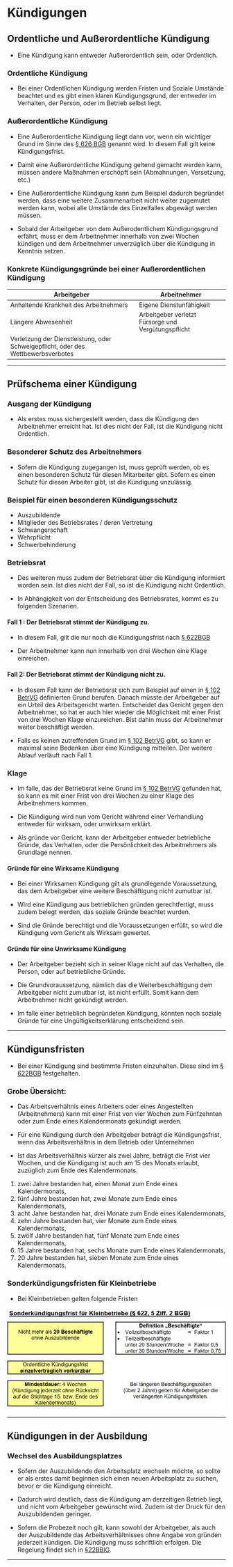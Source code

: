 # Kündigungen

## Ordentliche und Außerordentliche Kündigung

+ Eine Kündigung kann entweder Außerordentlich sein, oder Ordentlich.

### Ordentliche Kündigung

+ Bei einer Ordentlichen Kündigung werden Fristen und Soziale Umstände beachtet und es gibt einen klaren Kündigungsgrund, der entweder im Verhalten, der Person, oder im Betrieb selbst liegt.
  
### Außerordentliche Kündigung

+ Eine Außerordentliche Kündigung liegt dann vor, wenn ein wichtiger Grund im Sinne des [§ 626 BGB](https://www.gesetze-im-internet.de/bgb/__626.html) genannt wird. In diesem Fall gilt keine Kündigungsfrist.

+ Damit eine Außerordentliche Kündigung geltend gemacht werden kann, müssen andere Maßnahmen erschöpft sein (Abmahnungen, Versetzung, etc.)

+ Eine Außerordentliche Kündigung kann zum Beispiel dadurch begründet werden, dass eine weitere Zusammenarbeit nicht weiter zugemutet werden kann, wobei alle Umstände des Einzelfalles abgewägt werden müssen.

+ Sobald der Arbeitgeber von dem Außerodentlichem Kündigungsgrund erfährt, muss er dem Arbeitnehmer innerhalb von zwei Wochen kündigen und dem Arbeitnehmer unverzüglich über die Kündigung in Kenntnis setzen.
  
### Konkrete Kündigungsgründe bei einer Außerordentlichen Kündigung

|Arbeitgeber|Arbeitnehmer|
|-|-|
|Anhaltende Krankheit des Arbeitnehmers|Eigene Dienstunfähigkeit|
|Längere Abwesenheit|Arbeitgeber verletzt Fürsorge und Vergütungspflicht|
|Verletzung der Dienstleistung, oder Schweigepflicht, oder des Wettbewerbsverbotes||
  

---

## Prüfschema einer Kündigung

### Ausgang der Kündigung

+ Als erstes muss sichergestellt werden, dass die Kündigung den Arbeitnehmer
erreicht hat. Ist dies nicht der Fall, ist die Kündigung nicht Ordentlich.

### Besonderer Schutz des Arbeitnehmers

+ Sofern die Kündigung zugegangen ist, muss geprüft werden, ob es einen besonderen Schutz für diesen Mitarbeiter gibt. Sofern es einen Schutz für diesen Arbeiter gibt, ist die Kündigung unzulässig.

### Beispiel für einen besonderen Kündigungsschutz
+ Auszubildende
+ Mitglieder des Betriebsrates / deren Vertretung
+ Schwangerschaft
+ Wehrpflicht
+ Schwerbehinderung

### Betriebsrat
+ Des weiteren muss zudem der Betriebsrat über die Kündigung informiert worden sein. Ist dies nicht der Fall, so ist die Kündigung nicht Ordentlich.

+ In Abhängigkeit  von der Entscheidung des Betriebsrates, kommt es zu folgenden Szenarien.

#### Fall 1 : Der Betriebsrat stimmt der Kündigung zu.

+ In diesem Fall, gilt  die nur noch die Kündigungsfrist nach
[§ 622BGB](https://www.gesetze-im-internet.de/bgb/__622.html)

+ Der Arbeitnehmer kann nun innerhalb  von drei Wochen eine Klage einreichen.


#### Fall 2: Der Betriebsrat stimmt der Kündigung nicht zu.

+ In diesem Fall kann der Betriebsrat sich zum Beispiel auf einen in [§ 102 BetrVG](https://www.gesetze-im-internet.de/betrvg/__102.html) definierten Grund berufen. Danach müsste der Arbeitgeber auf ein Urteil des Arbeitsgericht warten.
Entscheidet das Gericht gegen den Arbeitnehmer, so hat er auch hier wieder die Möglichkeit mit einer Frist von drei Wochen Klage einzureichen. Bist dahin muss der Arbeitnehmer weiter beschäftigt werden.

+ Falls es keinen zutreffenden Grund im [§ 102 BetrVG](https://www.gesetze-im-internet.de/betrvg/__102.html) gibt, so kann er maximal seine Bedenken über eine Kündigung mitteilen. Der weitere Ablauf verläuft nach Fall 1.

### Klage

+ Im falle, das der Betriebsrat keine Grund im [§ 102 BetrVG](https://www.gesetze-im-internet.de/betrvg/__102.html) gefunden hat, so kann es mit einer Frist  von drei Wochen zu einer Klage des Arbeitnehmers kommen.

+ Die Kündigung wird nun vom Gericht während einer Verhandlung entweder für wirksam, oder unwirksam erklärt.

+ Als gründe vor Gericht, kann der Arbeitgeber entweder betriebliche Gründe, das Verhalten, oder die Persönlichkeit des Arbeitnehmers als Grundlage nennen.

#### Gründe für eine Wirksame Kündigung

+ Bei einer Wirksamen  Kündigung gilt als grundlegende Voraussetzung, das dem Arbeitgeber eine weitere Beschäftigung nicht zumutbar ist.

+ Wird eine Kündigung aus betrieblichen gründen gerechtfertigt, muss zudem belegt werden, das soziale Gründe beachtet wurden.

+ Sind die Gründe berechtigt und die Voraussetzungen erfüllt, so wird die Kündigung vom Gericht als Wirksam gewertet.

#### Gründe für eine Unwirksame Kündigung

+ Der Arbeitgeber bezieht sich in seiner Klage nicht auf das Verhalten, die Person, oder auf betriebliche Gründe.

+ Die Grundvoraussetzung, nämlich das die Weiterbeschäftigung dem Arbeitgeber nicht zumutbar ist, ist nicht erfüllt. Somit kann dem Arbeitnehmer nicht gekündigt werden.

+ Im falle einer betrieblich begründeten Kündigung, könnten noch soziale Gründe für eine Ungültigkeitserklärung entscheidend  sein.


---


## Kündigunsfristen

+ Bei einer Kündigung sind bestimmte Fristen einzuhalten. Diese sind im
[§ 622BGB](https://www.gesetze-im-internet.de/bgb/__622.html) festgehalten.

### Grobe Übersicht:

+ Das Arbeitsverhältnis eines Arbeiters oder eines Angestellten (Arbeitnehmers) kann mit einer Frist von vier Wochen zum Fünfzehnten oder zum Ende eines Kalendermonats gekündigt werden.

+ Für eine Kündigung durch den Arbeitgeber beträgt die Kündigungsfrist, wenn das Arbeitsverhältnis in dem Betrieb oder Unternehmen 

+ Ist das Arbeitsverhältnis kürzer als zwei Jahre, beträgt die Frist vier Wochen, und die Kündigung ist auch am 15 des Monats erlaubt, zuzüglich zum Ende des Kalendermonats.

1. zwei Jahre bestanden hat, einen Monat zum Ende eines Kalendermonats,
2. fünf Jahre bestanden hat, zwei Monate zum Ende eines Kalendermonats,
3. acht Jahre bestanden hat, drei Monate zum Ende eines Kalendermonats,
4. zehn Jahre bestanden hat, vier Monate zum Ende eines Kalendermonats,
5. zwölf Jahre bestanden hat, fünf Monate zum Ende eines Kalendermonats,
6. 15 Jahre bestanden hat, sechs Monate zum Ende eines Kalendermonats,
7. 20 Jahre bestanden hat, sieben Monate zum Ende eines Kalendermonats.

### Sonderkündigungsfristen für Kleinbetriebe

+ Bei Kleinbetrieben gelten folgende Fristen

![Empty](SonderkündigungKlein.png)

---




## Kündigungen in der Ausbildung

### Wechsel des Ausbildungsplatzes

+ Sofern der Auszubildende den Arbeitsplatz wechseln möchte, so sollte er als erstes damit beginnen sich einen neuen Arbeitsplatz zu suchen, bevor er die Kündigung einreicht.

+ Dadurch wird deutlich, dass die Kündigung am derzeitigen Betrieb liegt, und nicht vom Arbeitgeber gewünscht wird. Zudem ist der Druck für den Auszubildenden geringer.

+ Sofern die Probezeit noch gilt, kann sowohl der Arbeitgeber, als auch der Auszubildende das Arbeitsverhältnisses ohne Angabe von gründen jederzeit kündigen. Die Kündigung muss schriftlich erfolgen. Die Regelung findet sich in [§22BBIG](https://www.gesetze-im-internet.de/bbig_2005/__22.html).

---